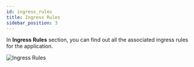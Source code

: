 ```yaml
---
id: ingress_rules
title: Ingress Rules
sidebar_position: 3
---
```


In **Ingress Rules** section, you can find out all the associated ingress rules for the application.

![Ingress Rules](/assets/application-ingress-rules.png)